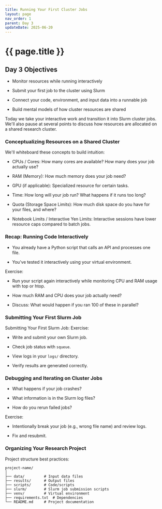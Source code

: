 ```yaml
---
title: Running Your First Cluster Jobs
layout: page
nav_order: 1
parent: Day 3
updateDate: 2025-06-20
---
```



# {{ page.title }}

## Day 3 Objectives

- Monitor resources while running interactively

- Submit your first job to the cluster using Slurm

- Connect your code, environment, and input data into a runnable job

- Build mental models of how cluster resources are shared

Today we take your interactive work and transition it into Slurm cluster jobs. We'll also pause at several points to discuss how resources are allocated on a shared research cluster. 

### Conceptualizing Resources on a Shared Cluster

We'll whiteboard these concepts to build intuition:

- CPUs / Cores: How many cores are available? How many does your job actually use?

- RAM (Memory): How much memory does your job need?

- GPU (if applicable): Specialized resource for certain tasks.

- Time: How long will your job run? What happens if it runs too long?

- Quota (Storage Space Limits): How much disk space do you have for your files, and where?

- Notebook Limits / Interactive Yen Limits: Interactive sessions have lower resource caps compared to batch jobs.

### Recap: Running Code Interactively

- You already have a Python script that calls an API and processes one file.

- You've tested it interactively using your virtual environment.

Exercise:

- Run your script again interactively while monitoring CPU and RAM usage with top or htop.

- How much RAM and CPU does your job actually need?

- Discuss: What would happen if you ran 100 of these in parallel?

### Submitting Your First Slurm Job
Submitting Your First Slurm Job:
Exercise:

- Write and submit your own Slurm job.

- Check job status with `squeue`.

- View logs in your `logs/` directory.

- Verify results are generated correctly.


### Debugging and Iterating on Cluster Jobs

- What happens if your job crashes?

- What information is in the Slurm log files?

- How do you rerun failed jobs?

Exercise:

- Intentionally break your job (e.g., wrong file name) and review logs.

- Fix and resubmit.


### Organizing Your Research Project
Project structure best practices:

```
project-name/
│
├── data/         # Input data files
├── results/      # Output files
├── scripts/      # Code/scripts
├── slurm/        # Slurm job submission scripts
├── venv/         # Virtual environment 
├── requirements.txt  # Dependencies
└── README.md     # Project documentation
```

